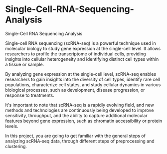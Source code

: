 # Single-Cell-RNA-Sequencing-Analysis
Single-Cell RNA Sequencing Analysis


Single-cell RNA sequencing (scRNA-seq) is a powerful technique used in molecular biology to study gene expression at the single-cell level. It allows researchers to profile the transcriptome of individual cells, providing insights into cellular heterogeneity and identifying distinct cell types within a tissue or sample.

By analyzing gene expression at the single-cell level, scRNA-seq enables researchers to gain insights into the diversity of cell types, identify rare cell populations, characterize cell states, and study cellular dynamics in various biological processes, such as development, disease progression, or response to treatments.

It's important to note that scRNA-seq is a rapidly evolving field, and new methods and technologies are continuously being developed to improve sensitivity, throughput, and the ability to capture additional molecular features beyond gene expression, such as chromatin accessibility or protein levels.

In this project, you are going to get familiar with the general steps of analyzing scRNA-seq data, through different steps of preprocessing and clustering.
